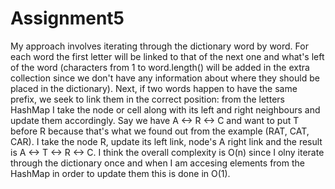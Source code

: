 # Assignment5

My approach involves iterating through the dictionary word by word. For each word the first letter will be linked to that of the next one and what's left of the word (characters from 1 to word.length() will be added in the extra collection since we don't have any information about where they should be placed in the dictionary). Next, if two words happen to have the same prefix, we seek to link them in the correct position: from the letters HashMap I take the node or cell along with its left and right neighbours and update them accordingly. Say we have A <-> R <-> C and want to put T before R because that's what we found out from the example (RAT, CAT, CAR). I take the node R, update its left link, node's A right link and the result is A <-> T <-> R <-> C.
I think the overall complexity is O(n) since I olny iterate through the dictionary once and when I am accesing elements from the HashMap in order to update them this is done in O(1).

